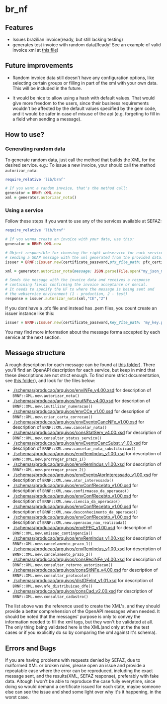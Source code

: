 # br_nf

## Features
- Issues brazilian invoice(ready, but still lacking testing)
- generates test invoice with random data(Ready! See an example of valid invoice xml at [this file](https://github.com/jlucartc/gem_nf/blob/master/nota_exemplo.xml))

## Future improvements
- Random invoice data still doesn't have any configuration options, like selecting certain groups or filling in part of the xml with your own data. This will be included in the future.

- It would be nice to allow using a hash with default values. That would give more freedom to the users, since their business requirements wouldn't be affected by the default values specified by the gem code, and it would be safer in case of misuse of the api (e.g. forgeting to fill in a field when sending a message).

## How to use?

### Generating random data

To generate random data, just call the method that builds the XML for the desired service.
e.g.: To issue a new invoice, your should call the method `autorizar_nota`:

```ruby
require_relative 'lib/brnf'

# If you want a random invoice, that's the method call:
generator = BRNF::XML.new
xml = generator.autorizar_nota()
```

### Using a service

Follow these steps if you want to use any of the services available at SEFAZ:

```ruby
require_relative 'lib/brnf'

# If you wanna create an invoice with your data, use this:
generator = BRNF::XML.new

# Object responsible for choosing the right webservice for each service, creating and
# sending a SOAP message with the xml generated from the provided data.
issuer = BRNF::Issuer.new(certificate_password,pfx_file_path: pfx_certificate_file_path)

xml = generator.autorizar_nota(message: JSON.parse(File.open("my_json_message.json","r").read) )

# Sends the message with the invoice data and receives a response
# containing fields confirming the invoice acceptance or denial.
# It needs to specify the UF to where the message is being sent and
# the webservice environment (1 - production, 2 - test)
response = issuer.autorizar_nota(xml,"CE","2")
```

If you dont have a .pfx file and instead has .pem files, you count create an issuer instance like this:

```ruby
issuer = BRNF::Issuer.new(certificate_password,key_file_path: 'my_key.pem', cert_file_path: 'my_certificate.pem', ca_file_path: 'my_ca.pem')
```

You may find more information about the message forma accepted by each service at the next section.

## Message structure

A rough description for each message can be found at [this folder](https://github.com/jlucartc/gem_nf/blob/master/messages/api)). There you'll find an OpenAPI description for each service, but keep in mind that these descriptions are not strict enough. To find more strict documentation, see [this folder](https://github.com/jlucartc/gem_nf/blob/master/schemas/producao)), and look for the files below:


- [./schemas/producao/arquivos/enviNFe_v4.00.xsd](https://github.com/jlucartc/gem_nf/blob/master/schemas/producao/arquivos/enviNFe_v4.00.xsd) for description of `BRNF::XML.new.autorizar_nota()`
- [./schemas/producao/arquivos/inutNFe_v4.00.xsd](https://github.com/jlucartc/gem_nf/blob/master/schemas/producao/arquivos/inutNFe_v4.00.xsd) for description of `BRNF::XML.new.inutilizar_numeracao()`
- [./schemas/producao/arquivos/envCCe_v1.00.xsd](https://github.com/jlucartc/gem_nf/blob/master/schemas/producao/arquivos/envCCe_v1.00.xsd) for description of `BRNF::XML.new.criar_carta_correcao()`
- [./schemas/producao/arquivos/envEventoCancNFe_v1.00.xsd](https://github.com/jlucartc/gem_nf/blob/master/schemas/producao/arquivos/envEventoCancNFe_v1.00.xsd) for description of `BRNF::XML.new.cancelar_nota()`
- [./schemas/producao/arquivos/consStatServ_v4.00.xsd](https://github.com/jlucartc/gem_nf/blob/master/schemas/producao/arquivos/consStatServ_v4.00.xsd) for description of `BRNF::XML.new.consultar_status_servico()`
- [./schemas/producao/arquivos/envEventoCancSubst_v1.00.xsd](https://github.com/jlucartc/gem_nf/blob/master/schemas/producao/arquivos/envEventoCancSubst_v1.00.xsd) for description of `BRNF::XML.new.cancelar_nota_substituicao()`
- [./schemas/producao/arquivos/envRemIndus_v1.00.xsd](https://github.com/jlucartc/gem_nf/blob/master/schemas/producao/arquivos/envRemIndus_v1.00.xsd) for description of `BRNF::XML.new.prorrogar_prazo_1()`
- [./schemas/producao/arquivos/envRemIndus_v1.00.xsd](https://github.com/jlucartc/gem_nf/blob/master/schemas/producao/arquivos/envRemIndus_v1.00.xsd) for description of `BRNF::XML.new.prorrogar_prazo_2()`
- [./schemas/producao/arquivos/envEventoAtorInteressado_v1.00.xsd](https://github.com/jlucartc/gem_nf/blob/master/schemas/producao/arquivos/envEventoAtorInteressado_v1.00.xsd) for description of `BRNF::XML.new.ator_interessado()`
- [./schemas/producao/arquivos/envConfRecebto_v1.00.xsd](https://github.com/jlucartc/gem_nf/blob/master/schemas/producao/arquivos/envConfRecebto_v1.00.xsd) for description of `BRNF::XML.new.confirmacao_da_operacao()`
- [./schemas/producao/arquivos/envConfRecebto_v1.00.xsd](https://github.com/jlucartc/gem_nf/blob/master/schemas/producao/arquivos/envConfRecebto_v1.00.xsd) for description of `BRNF::XML.new.ciencia_da_operacao()`
- [./schemas/producao/arquivos/envConfRecebto_v1.00.xsd](https://github.com/jlucartc/gem_nf/blob/master/schemas/producao/arquivos/envConfRecebto_v1.00.xsd) for description of `BRNF::XML.new.desconhecimento_da_operacao()`
- [./schemas/producao/arquivos/envConfRecebto_v1.00.xsd](https://github.com/jlucartc/gem_nf/blob/master/schemas/producao/arquivos/envConfRecebto_v1.00.xsd) for description of `BRNF::XML.new.operacao_nao_realizada()`
- [./schemas/producao/arquivos/envEPEC_v1.00.xsd](https://github.com/jlucartc/gem_nf/blob/master/schemas/producao/arquivos/envEPEC_v1.00.xsd) for description of `BRNF::XML.new.emissao_contingencia()`
- [./schemas/producao/arquivos/envRemIndus_v1.00.xsd](https://github.com/jlucartc/gem_nf/blob/master/schemas/producao/arquivos/envRemIndus_v1.00.xsd) for description of `BRNF::XML.new.cancelamento_prazo_1()`
- [./schemas/producao/arquivos/envRemIndus_v1.00.xsd](https://github.com/jlucartc/gem_nf/blob/master/schemas/producao/arquivos/envRemIndus_v1.00.xsd) for description of `BRNF::XML.new.cancelamento_prazo_2()`
- [./schemas/producao/arquivos/consReciNFe_v4.00.xsd](https://github.com/jlucartc/gem_nf/blob/master/schemas/producao/arquivos/consReciNFe_v4.00.xsd) for description of `BRNF::XML.new.consultar_retorno_autorizacao()`
- [./schemas/producao/arquivos/consSitNFe_v4.00.xsd](https://github.com/jlucartc/gem_nf/blob/master/schemas/producao/arquivos/consSitNFe_v4.00.xsd) for description of `BRNF::XML.new.consultar_protocolo()`
- [./schemas/producao/arquivos/distDFeInt_v1.01.xsd](https://github.com/jlucartc/gem_nf/blob/master/schemas/producao/arquivos/distDFeInt_v1.01.xsd) for description of `BRNF::XML.new.nfe_distribuicao_dfe()`
- [./schemas/producao/arquivos/consCad_v2.00.xsd](https://github.com/jlucartc/gem_nf/blob/master/schemas/producao/arquivos/consCad_v2.00.xsd) for description of `BRNF::XML.new.consultar_cadastro()`

The list above was the reference used to create the XML's, and they should provide a better comprehension of the OpenAPI messages when needed. It should be noted that the messages' purpose is only to convey the information needed to fill the xml tags, but they won't be validated at all. The only thing being validated here is the XML(and only at the the test cases or if you explicitly do so by comparing the xml against it's schema).

## Errors and Bugs

If you are having problems with requests denied by SEFAZ, due to malformed XML or broken rules, please open an issue and provide a repeatable case where the error can be reproduced, including the exact message sent, and the results(XML, SEFAZ response), preferably with fake data. Altough I won't be able to reproduce the case fully everytime, since doing so would demand a certificate issued for each state, maybe someone else can see the issue and shed some light over why it's it happening, in the worst case.